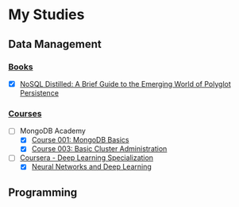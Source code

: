 
# My Studies

## Data Management

### [Books](./books/index.md)

- [x] [NoSQL Distilled: A Brief Guide to the Emerging World of Polyglot Persistence](./books/nosql_distilled/nosql_distilled.md)

### [Courses](./courses/index.md)

- [ ] MongoDB Academy
    - [x] [Course 001: MongoDB Basics](./courses/mongodb_academy/m001_mongodb_basics/index.md)
    - [x] [Course 003: Basic Cluster Administration](./courses/mongodb_academy/m103_basic_cluster_administration/index.md)
- [ ] [Coursera - Deep Learning Specialization](./courses/deeplearning_ai/index.md)
    - [x] [Neural Networks and Deep Learning](./courses/deeplearning_ai/neural_networks_and_deep_learning/index.md)

## Programming
